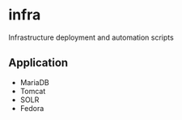 # infra
Infrastructure deployment and automation scripts

## Application

- MariaDB
- Tomcat
- SOLR
- Fedora

